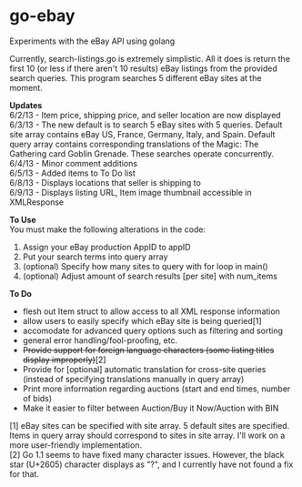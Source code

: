 go-ebay
=======

Experiments with the eBay API using golang

Currently, search-listings.go is extremely simplistic. All it does is return the first 
10 (or less if there aren't 10 results) eBay listings from the provided search queries. 
This program searches 5 different eBay sites at the moment.

**Updates**  
6/2/13 - Item price, shipping price, and seller location are now displayed  
6/3/13 - The new default is to search 5 eBay sites with 5 queries. Default site array contains eBay US, France, Germany, Italy, and Spain. Default query array contains corresponding translations of the Magic: The Gathering card Goblin Grenade. These searches operate concurrently.  
6/4/13 - Minor comment additions  
6/5/13 - Added items to To Do list  
6/8/13 - Displays locations that seller is shipping to  
6/9/13 - Displays listing URL, Item image thumbnail accessible in XMLResponse  

**To Use**  
You must make the following alterations in the code:  
1. Assign your eBay production AppID to appID  
2. Put your search terms into query array   
3. (optional) Specify how many sites to query with for loop in main()  
4. (optional) Adjust amount of search results [per site] with num_items
  

**To Do**
- flesh out Item struct to allow access to all XML response information
- allow users to easily specify which eBay site is being queried[1]
- accomodate for advanced query options such as filtering and sorting
- general error handling/fool-proofing, etc.  
- ~~Provide support for foreign language characters (some listing titles display improperly)~~[2]  
- Provide for [optional] automatic translation for cross-site queries (instead of specifying translations manually in query array)  
- Print more information regarding auctions (start and end times, number of bids)  
- Make it easier to filter between Auction/Buy it Now/Auction with BIN
 
[1] eBay sites can be specified with site array. 5 default sites are specified. Items in 
 query array should correspond to sites in site array. I'll work on a more user-friendly implementation.  
[2] Go 1.1 seems to have fixed many character issues. However, the black star (U+2605) character displays as "?", and I currently
 have not found a fix for that.